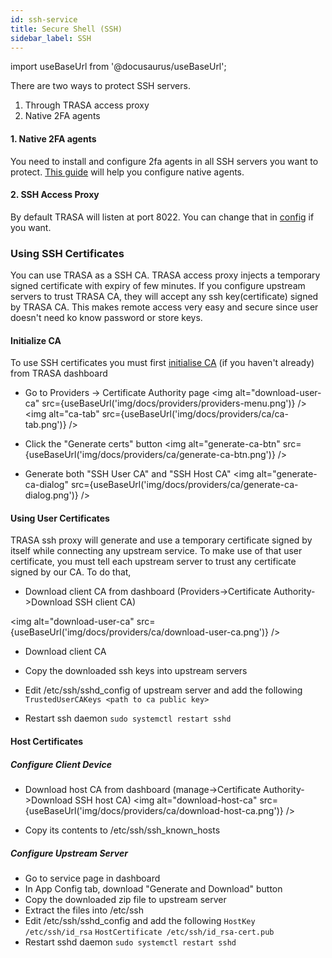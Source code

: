 ```yaml
---
id: ssh-service
title: Secure Shell (SSH)
sidebar_label: SSH
---
```


import useBaseUrl from '@docusaurus/useBaseUrl';




There are two ways to protect SSH servers.
1. Through TRASA access proxy
2. Native 2FA agents 

#### 1. Native 2FA agents
You need to install and configure 2fa agents in all SSH servers you want to protect.
[This guide](../../native-tfa/linux-two-factor-authentication.md) will help you configure native agents.


#### 2. SSH Access Proxy
By default TRASA will listen at port 8022. You can change that in [config](../system/config-reference.md#sshlistenaddr) if you want.





### Using SSH Certificates

You can use TRASA as a SSH CA. TRASA access proxy injects a temporary signed certificate with expiry of few minutes. 
If you configure upstream servers to trust TRASA CA, they will accept any ssh key(certificate) signed by TRASA CA.
This makes remote access very easy and secure since user doesn't need ko know password or store keys.





#### Initialize CA
To use SSH certificates you must first  [initialise CA](/trasa/docs/guides/ca) (if you haven't already) from TRASA dashboard

* Go to Providers -> Certificate Authority page
<img alt="download-user-ca" src={useBaseUrl('img/docs/providers/providers-menu.png')} />  
<img alt="ca-tab" src={useBaseUrl('img/docs/providers/ca/ca-tab.png')} />  

* Click the "Generate certs" button
<img alt="generate-ca-btn" src={useBaseUrl('img/docs/providers/ca/generate-ca-btn.png')} />  
* Generate both "SSH User CA" and "SSH Host CA"
<img alt="generate-ca-dialog" src={useBaseUrl('img/docs/providers/ca/generate-ca-dialog.png')} />  


#### Using User Certificates
TRASA ssh proxy will generate and use a temporary certificate signed by itself while connecting any upstream service.
To make use of that user certificate, you must tell each upstream server to trust any certificate signed by our CA.
To do that,


* Download client CA  from dashboard (Providers->Certificate Authority->Download SSH client CA)

<img alt="download-user-ca" src={useBaseUrl('img/docs/providers/ca/download-user-ca.png')} />  

* Download client CA

* Copy the downloaded ssh keys into upstream servers
* Edit /etc/ssh/sshd_config of upstream server and add the following
`TrustedUserCAKeys <path to ca public key>`
* Restart ssh daemon
`sudo systemctl restart sshd`




#### Host Certificates

##### Configure Client Device
* Download host CA  from dashboard (manage->Certificate Authority->Download SSH host CA)
<img alt="download-host-ca" src={useBaseUrl('img/docs/providers/ca/download-host-ca.png')} />  

* Copy its contents to /etc/ssh/ssh_known_hosts

##### Configure Upstream Server
* Go to service page in dashboard
* In App Config tab, download "Generate and Download" button
* Copy the downloaded zip file to upstream server
* Extract the files into /etc/ssh
* Edit /etc/ssh/sshd_config and add the following
`HostKey /etc/ssh/id_rsa`
`HostCertificate /etc/ssh/id_rsa-cert.pub`
* Restart sshd daemon
`sudo systemctl restart sshd`


